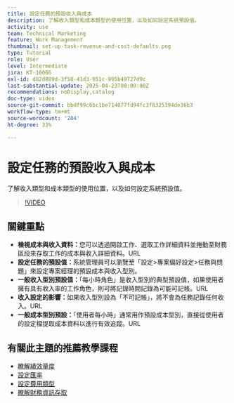 ```yaml
---
title: 設定任務的預設收入與成本
description: 了解收入類型和成本類型的使用位置，以及如何設定系統預設值。
activity: use
team: Technical Marketing
feature: Work Management
thumbnail: set-up-task-revenue-and-cost-defaults.png
type: Tutorial
role: User
level: Intermediate
jira: KT-10066
exl-id: d82d889d-3f50-41d3-951c-995b49727d9c
last-substantial-update: 2025-04-23T00:00:00Z
recommendations: noDisplay,catalog
doc-type: video
source-git-commit: bbdf99c6bc1be714077fd94fc3f8325394de36b3
workflow-type: tm+mt
source-wordcount: '204'
ht-degree: 33%

---
```



# 設定任務的預設收入與成本

了解收入類型和成本類型的使用位置，以及如何設定系統預設值。

>[!VIDEO](https://video.tv.adobe.com/v/3457685/?quality=12&learn=on&enablevpops=1)

## 關鍵重點

* **檢視成本與收入資料：**&#x200B;您可以透過開啟工作、選取工作詳細資料並捲動至財務區段來存取工作的成本與收入詳細資料。&#x200B;URL
* **設定任務的預設值：**&#x200B;系統管理員可以瀏覽至「設定>專案偏好設定>任務與問題」來設定專案經理的預設成本與收入型別&#x200B;。
* **一般收入型別預設值：**「每小時角色」是收入型別的典型預設值，如果使用者擁有具有收入率的工作角色，則可將記錄時間記錄為可能可記帳。&#x200B;URL
* **收入設定的影響：**&#x200B;如果收入型別設為「不可記帳」，將不會為任務記錄任何收入。&#x200B;URL
* **一般成本型別預設：**「使用者每小時」通常用作預設成本型別，直接從使用者的設定檔提取成本資料以進行有效追蹤。&#x200B;URL


## 有關此主題的推薦教學課程

* [瞭解績效量度](/help/manage-work/project-finances/understand-performance-metrics.md)
* [設定匯率](/help/manage-work/project-finances/set-up-exchange-rates.md)
* [設定費用類型](/help/manage-work/project-finances/set-up-expense-types.md)
* [瞭解財務資訊存取](/help/manage-work/project-finances/understand-financial-access.md)

